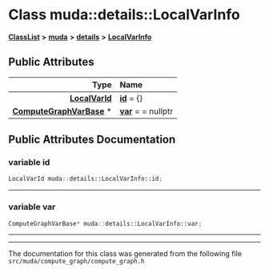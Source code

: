 

# Class muda::details::LocalVarInfo



[**ClassList**](annotated.md) **>** [**muda**](namespacemuda.md) **>** [**details**](namespacemuda_1_1details.md) **>** [**LocalVarInfo**](classmuda_1_1details_1_1_local_var_info.md)


























## Public Attributes

| Type | Name |
| ---: | :--- |
|  [**LocalVarId**](classmuda_1_1details_1_1_local_var_id.md) | [**id**](#variable-id)   = {}<br> |
|  [**ComputeGraphVarBase**](classmuda_1_1_compute_graph_var_base.md) \* | [**var**](#variable-var)   = = nullptr<br> |












































## Public Attributes Documentation




### variable id 

```C++
LocalVarId muda::details::LocalVarInfo::id;
```




<hr>



### variable var 

```C++
ComputeGraphVarBase* muda::details::LocalVarInfo::var;
```




<hr>

------------------------------
The documentation for this class was generated from the following file `src/muda/compute_graph/compute_graph.h`


